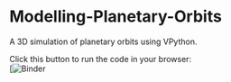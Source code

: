 # Modelling-Planetary-Orbits
A 3D simulation of planetary orbits using VPython.

Click this button to run the code in your browser:  
[![Binder](https://mybinder.org/v2/gh/ZainNaqavi/Modelling-Planetary-Orbits/9920cc361a14729b01ce71f2881d9f024d4c5ed9?filepath=Modelling_Orbits.ipynb)
